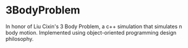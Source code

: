 # 3BodyProblem
In honor of Liu Cixin's 3 Body Problem, a c++ simulation that simulates n body motion. Implemented using object-oriented programming design philosophy.
